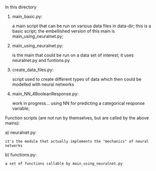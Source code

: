 In this directory
1) main_basic.py:

	a main script that can be run on various data files in data-dir;
	this is a basic script; the embellished version of this main is main_using_neuralnet.py;
	
2) main_using_neuralnet.py: 

	is the main that could be run on a data set of interest;
	it uses neuralnet.py and funtions.py

3) create_data_files.py: 

	script used to create different types of data which then could be modelled with neural networks

4) main_NN_4BooleanResponse.py:

	work in progress... using NN for predicting a categorical response variable;
	
Function scripts (are not run by themselves, but are called by the above mains):

a) neuralnet.py:

	it's the module that actually implements the "mechanics" of neural networks

b) functions.py:

	a set of functions callable by main_using_neuralnet.py